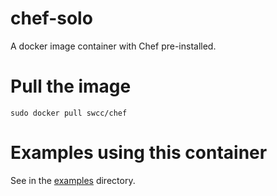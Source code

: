 chef-solo
=========

A docker image container with Chef pre-installed.

Pull the image
==
```
sudo docker pull swcc/chef
```

Examples using this container
==

See in the [examples](https://github.com/swcc/chef/tree/master/examples) directory.
